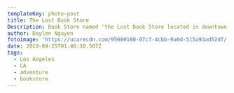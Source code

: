 ```yaml
---
templateKey: photo-post
title: The Lost Book Store
Description: Book Store named 'the Lost Book Store located in downtown Los Angeles
author: Daylen Nguyen
fotoimage: 'https://ucarecdn.com/95680180-07c7-4cbb-9a0d-515a93ad52df/'
date: 2019-04-25T01:46:30.507Z
tags:
  - Los Angeles
  - CA
  - adventure
  - bookstore
---
```


